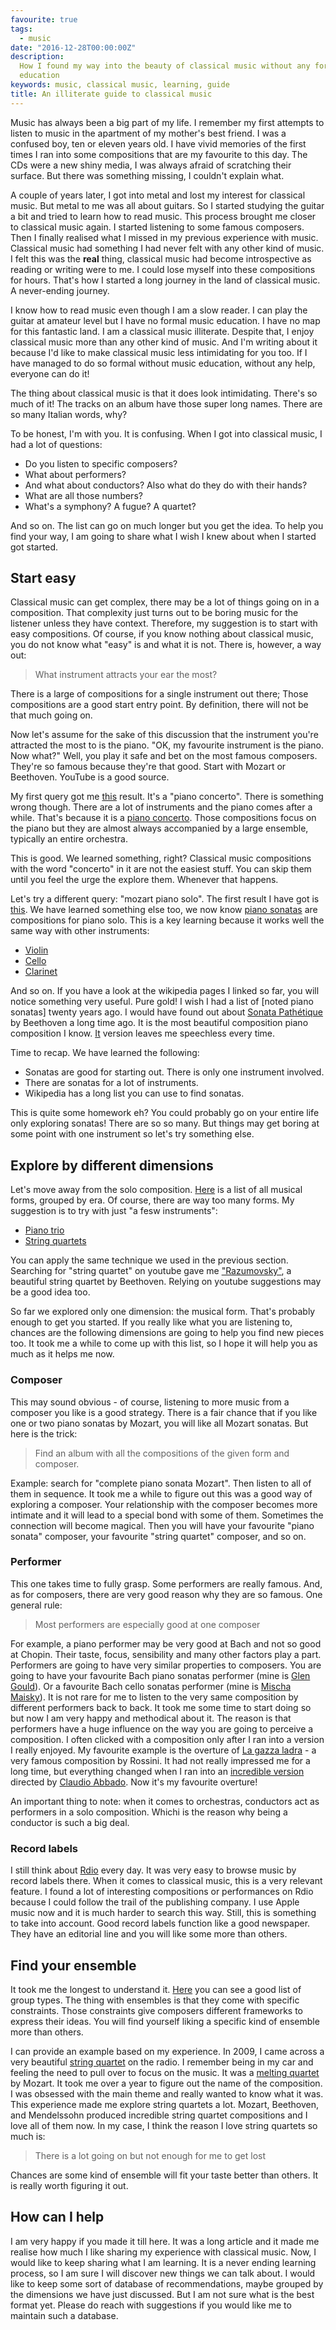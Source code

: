 ```yaml
---
favourite: true
tags:
  - music
date: "2016-12-28T00:00:00Z"
description:
  How I found my way into the beauty of classical music without any formal
  education
keywords: music, classical music, learning, guide
title: An illiterate guide to classical music
---
```


Music has always been a big part of my life. I remember my first attempts to
listen to music in the apartment of my mother's best friend. I was a confused
boy, ten or eleven years old. I have vivid memories of the first times I ran
into some compositions that are my favourite to this day. The CDs were a new
shiny media, I was always afraid of scratching their surface. But there was
something missing, I couldn't explain what.

A couple of years later, I got into metal and lost my interest for classical
music. But metal to me was all about guitars. So I started studying the guitar a
bit and tried to learn how to read music. This process brought me closer to
classical music again. I started listening to some famous composers. Then I
finally realised what I missed in my previous experience with music. Classical
music had something I had never felt with any other kind of music. I felt this
was the **real** thing, classical music had become introspective as reading or
writing were to me. I could lose myself into these compositions for hours.
That's how I started a long journey in the land of classical music. A
never-ending journey.

I know how to read music even though I am a slow reader. I can play the guitar
at amateur level but I have no formal music education. I have no map for this
fantastic land. I am a classical music illiterate. Despite that, I enjoy
classical music more than any other kind of music. And I'm writing about it
because I'd like to make classical music less intimidating for you too. If I
have managed to do so formal without music education, without any help, everyone
can do it!

The thing about classical music is that it does look intimidating. There's so
much of it! The tracks on an album have those super long names. There are so
many Italian words, why?

To be honest, I'm with you. It is confusing. When I got into classical music, I
had a lot of questions:

- Do you listen to specific composers?
- What about performers?
- And what about conductors? Also what do they do with their hands?
- What are all those numbers?
- What's a symphony? A fugue? A quartet?

And so on. The list can go on much longer but you get the idea. To help you find
your way, I am going to share what I wish I knew about when I started got
started.

## Start easy

Classical music can get complex, there may be a lot of things going on in a
composition. That complexity just turns out to be boring music for the listener
unless they have context. Therefore, my suggestion is to start with easy
compositions. Of course, if you know nothing about classical music, you do not
know what "easy" is and what it is not. There is, however, a way out:

> What instrument attracts your ear the most?

There is a large of compositions for a single instrument out there; Those
compositions are a good start entry point. By definition, there will not be that
much going on.

Now let's assume for the sake of this discussion that the instrument you're
attracted the most to is the piano. "OK, my favourite instrument is the piano.
Now what?" Well, you play it safe and bet on the most famous composers. They're
so famous because they're that good. Start with Mozart or Beethoven. YouTube is
a good source.

My first query got me [this](https://www.youtube.com/watch?v=8hgaxI3JRgg)
result. It's a "piano concerto". There is something wrong though. There are a
lot of instruments and the piano comes after a while. That's because it is a
[piano concerto](https://en.wikipedia.org/wiki/Piano_concerto). Those
compositions focus on the piano but they are almost always accompanied by a
large ensemble, typically an entire orchestra.

This is good. We learned something, right? Classical music compositions with the
word "concerto" in it are not the easiest stuff. You can skip them until you
feel the urge the explore them. Whenever that happens.

Let's try a different query: "mozart piano solo". The first result I have got is
[this](https://www.youtube.com/watch?v=x8N7mFboGnc). We have learned something
else too, we now know [piano
sonatas](https://en.wikipedia.org/wiki/Piano_sonata) are compositions for piano
solo. This is a key learning because it works well the same way with other
instruments:

- [Violin](https://en.wikipedia.org/wiki/Violin_sonata)
- [Cello](https://en.wikipedia.org/wiki/Cello_sonata)
- [Clarinet](https://en.wikipedia.org/wiki/Clarinet_sonata)

And so on. If you have a look at the wikipedia pages I linked so far, you will
notice something very useful. Pure gold! I wish I had a list of [noted piano
sonatas] twenty years ago. I would have found out about [Sonata
Pathétique](<https://en.wikipedia.org/wiki/Piano_Sonata_No._8_(Beethoven)>) by
Beethoven a long time ago. It is the most beautiful composition piano
composition I know. [It](https://www.youtube.com/watch?v=cg9KQ610biU) version
leaves me speechless every time.

Time to recap. We have learned the following:

- Sonatas are good for starting out. There is only one instrument involved.
- There are sonatas for a lot of instruments.
- Wikipedia has a long list you can use to find sonatas.

This is quite some homework eh? You could probably go on your entire life only
exploring sonatas! There are so so many. But things may get boring at some point
with one instrument so let's try something else.

## Explore by different dimensions

Let's move away from the solo composition.
[Here](https://en.wikipedia.org/wiki/List_of_musical_forms_by_era) is a list of
all musical forms, grouped by era. Of course, there are way too many forms. My
suggestion is to try with just "a fesw instruments":

- [Piano trio](https://en.wikipedia.org/wiki/Piano_trio)
- [String quartets](https://en.wikipedia.org/wiki/String_quartet)

You can apply the same technique we used in the previous section. Searching for
"string quartet" on youtube gave me
["Razumovsky"](https://www.youtube.com/watch?v=oXLKu-HglnM), a beautiful string
quartet by Beethoven. Relying on youtube suggestions may be a good idea too.

So far we explored only one dimension: the musical form. That's probably enough
to get you started. If you really like what you are listening to, chances are
the following dimensions are going to help you find new pieces too. It took me a
while to come up with this list, so I hope it will help you as much as it helps
me now.

### Composer

This may sound obvious - of course, listening to more music from a composer you
like is a good strategy. There is a fair chance that if you like one or two
piano sonatas by Mozart, you will like all Mozart sonatas. But here is the
trick:

> Find an album with all the compositions of the given form and composer.

Example: search for "complete piano sonata Mozart". Then listen to all of them
in sequence. It took me a while to figure out this was a good way of exploring a
composer. Your relationship with the composer becomes more intimate and it will
lead to a special bond with some of them. Sometimes the connection will become
magical. Then you will have your favourite "piano sonata" composer, your
favourite "string quartet" composer, and so on.

### Performer

This one takes time to fully grasp. Some performers are really famous. And, as
for composers, there are very good reason why they are so famous. One general
rule:

> Most performers are especially good at one composer

For example, a piano performer may be very good at Bach and not so good at
Chopin. Their taste, focus, sensibility and many other factors play a part.
Performers are going to have very similar properties to composers. You are going
to have your favourite Bach piano sonatas performer (mine is [Glen
Gould](https://en.wikipedia.org/wiki/Glenn_Gould)). Or a favourite Bach cello
sonatas performer (mine is [Mischa
Maisky](https://en.wikipedia.org/wiki/Mischa_Maisky)). It is not rare for me to
listen to the very same composition by different performers back to back. It
took me some time to start doing so but now I am very happy and methodical about
it. The reason is that performers have a huge influence on the way you are going
to perceive a composition. I often clicked with a composition only after I ran
into a version I really enjoyed. My favourite example is the overture of [La
gazza ladra](https://en.wikipedia.org/wiki/La_gazza_ladra) - a very famous
composition by Rossini. It had not really impressed me for a long time, but
everything changed when I ran into an [incredible
version](https://www.youtube.com/watch?v=qdm8IfInaJg) directed by [Claudio
Abbado](https://en.wikipedia.org/wiki/Claudio_Abbado). Now it's my favourite overture!

An important thing to note: when it comes to orchestras, conductors act as
performers in a solo composition. Whichi is the reason why being a conductor is
such a big deal.

### Record labels

I still think about [Rdio](https://en.wikipedia.org/wiki/Rdio) every day. It was
very easy to browse music by record labels there. When it comes to classical
music, this is a very relevant feature. I found a lot of interesting
compositions or performances on Rdio because I could follow the trail of the
publishing company. I use Apple music now and it is much harder to search this
way. Still, this is something to take into account. Good record labels function
like a good newspaper. They have an editorial line and you will like some more
than others.

## Find your ensemble

It took me the longest to understand it.
[Here](https://en.wikipedia.org/wiki/Musical_ensemble#Classical_chamber_music)
you can see a good list of group types. The thing with ensembles is that they
come with specific constraints. Those constraints give composers different
frameworks to express their ideas. You will find yourself liking a specific kind
of ensemble more than others.

I can provide an example based on my experience. In 2009, I came across a very
beautiful [string quartet](https://en.wikipedia.org/wiki/String_quartet) on the
radio. I remember being in my car and feeling the need to pull over to focus on
the music. It was a [melting
quartet](https://www.youtube.com/watch?v=cm6aglFGNHM) by Mozart. It took me over
a year to figure out the name of the composition. I was obsessed with the main
theme and really wanted to know what it was. This experience made me explore
string quartets a lot. Mozart, Beethoven, and Mendelssohn produced incredible
string quartet compositions and I love all of them now. In my case, I think the
reason I love string quartets so much is:

> There is a lot going on but not enough for me to get lost

Chances are some kind of ensemble will fit your taste better than others. It is
really worth figuring it out.

## How can I help

I am very happy if you made it till here. It was a long article and it made me
realise how much I like sharing my experience with classical music. Now, I would
like to keep sharing what I am learning. It is a never ending learning process,
so I am sure I will discover new things we can talk about. I would like to keep
some sort of database of recommendations, maybe grouped by the dimensions we
have just discussed. But I am not sure what is the best format yet. Please do
reach with suggestions if you would like me to maintain such a database.
